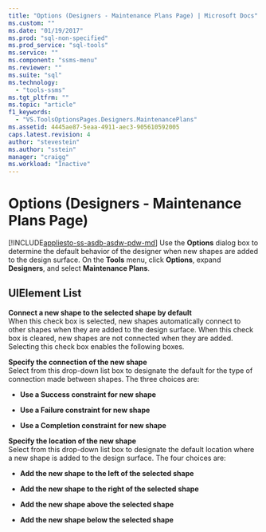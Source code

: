 ```yaml
---
title: "Options (Designers - Maintenance Plans Page) | Microsoft Docs"
ms.custom: ""
ms.date: "01/19/2017"
ms.prod: "sql-non-specified"
ms.prod_service: "sql-tools"
ms.service: ""
ms.component: "ssms-menu"
ms.reviewer: ""
ms.suite: "sql"
ms.technology: 
  - "tools-ssms"
ms.tgt_pltfrm: ""
ms.topic: "article"
f1_keywords: 
  - "VS.ToolsOptionsPages.Designers.MaintenancePlans"
ms.assetid: 4445ae87-5eaa-4911-aec3-905610592005
caps.latest.revision: 4
author: "stevestein"
ms.author: "sstein"
manager: "craigg"
ms.workload: "Inactive"
---
```

# Options (Designers - Maintenance Plans Page)
[!INCLUDE[appliesto-ss-asdb-asdw-pdw-md](../../includes/appliesto-ss-asdb-asdw-pdw-md.md)]
Use the **Options** dialog box to determine the default behavior of the designer when new shapes are added to the design surface. On the **Tools** menu, click **Options**, expand **Designers**, and select **Maintenance Plans**.  
  
## UIElement List  
**Connect a new shape to the selected shape by default**  
When this check box is selected, new shapes automatically connect to other shapes when they are added to the design surface. When this check box is cleared, new shapes are not connected when they are added. Selecting this check box enables the following boxes.  
  
**Specify the connection of the new shape**  
Select from this drop-down list box to designate the default for the type of connection made between shapes. The three choices are:  
  
-   **Use a Success constraint for new shape**  
  
-   **Use a Failure constraint for new shape**  
  
-   **Use a Completion constraint for new shape**  
  
**Specify the location of the new shape**  
Select from this drop-down list box to designate the default location where a new shape is added to the design surface. The four choices are:  
  
-   **Add the new shape to the left of the selected shape**  
  
-   **Add the new shape to the right of the selected shape**  
  
-   **Add the new shape above the selected shape**  
  
-   **Add the new shape below the selected shape**  
  
